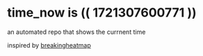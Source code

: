# time_now is (( 1721307600771 ))

an automated repo that shows the currnent time

inspired by [breakingheatmap](https://github.com/breakingheatmap/breakingheatmap)